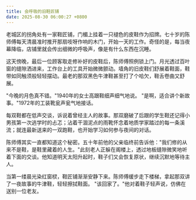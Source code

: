 ```yaml
---
title: 会呼吸的旧鞋匠铺
date: 2025-08-30 06:00:27 +0800
---
```


老城区的拐角处有一家鞋匠铺，门楣上挂着一只褪色的皮鞋作为招牌。七十岁的陈师傅每天清晨准时推开那扇吱呀作响的木门，开始一天的工作。奇怪的是，每当夜幕降临，店铺里就会传出细微的呼吸声，像是有什么东西在沉睡。

这天傍晚，最后一位顾客取走修补好的皮鞋后，陈师傅照例锁上门。月光透过百叶窗的缝隙洒进来，工作台上的工具开始微微颤动。墙角的旧皮鞋们舒展着鞋面，鞋带如同触须般轻轻摆动。最老的那双黑色牛津鞋甚至打了个哈欠，鞋舌卷曲又舒展。

"今晚的月色真不错。"1940年的女士高跟鞋细声细气地说。
"是啊，适合讲个新故事。"1972年的工装靴瓮声瓮气地接话。

每双鞋都在低声交谈，诉说着曾经主人的故事。那双磨破了后跟的学生鞋还记得小男孩第一次逃学时的忐忑；沾着干涸泥点的雨靴怀念着地质学家踏过的每一条溪流；就连最新送来的一双跑鞋，也开始学习如何参与夜间的对话。

陈师傅其实一直都知道这个秘密。五十年前他的父亲临终前告诉他："我们修的从来不是鞋，是鞋里藏着的人生。"此刻老人正躲在阁楼上，透过地板缝隙微笑地听着下面的交谈。他知道明天太阳升起时，鞋子们又会恢复原状，继续沉默地等待主人。

当第一缕晨光染红窗棂，鞋匠铺渐渐安静下来。陈师傅缓步走下楼梯，拿起那双讲了一夜故事的牛津鞋，轻轻擦拭鞋面。
"该回家了。"他对着鞋子轻声说，仿佛在送别一位老友。

